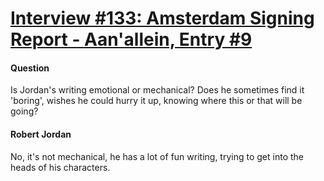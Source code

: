 # [Interview #133: Amsterdam Signing Report - Aan'allein, Entry #9](https://www.theoryland.com/intvmain.php?i=133#9)

#### Question

Is Jordan's writing emotional or mechanical? Does he sometimes find it 'boring', wishes he could hurry it up, knowing where this or that will be going?

#### Robert Jordan

No, it's not mechanical, he has a lot of fun writing, trying to get into the heads of his characters.

